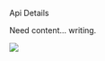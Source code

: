 Api Details

Need content... writing.

![](http://www.reactiongifs.com/wp-content/uploads/2013/02/mondays.gif)
